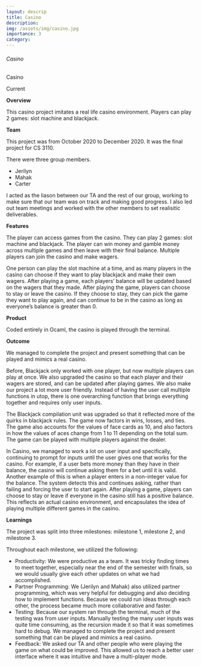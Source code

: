 ```yaml
---
layout: descrip
title: Casino
description:
img: /assets/img/casino.jpg
importance: 3
category:
---
```


###### Casino

<div class="row">
    <div class="col-sm mt-3 mt-md-0">
        <img class="center" src="{{ '/assets/img/casino.jpg' | relative_url }}" alt="" title="casino"/>
    </div>
</div>
<div class="caption">
    Casino
</div>

Current

**Overview**

This casino project imitates a real life casino environment. Players can play 2 games: slot machine and blackjack.

**Team**

This project was from October 2020 to December 2020. It was the final project for CS 3110.

There were three group members. 
- Jerilyn
- Mahak
- Carter

I acted as the liason between our TA and the rest of our group, working to make sure that our team was on track and making good progress. I also led out team meetings and worked with the other members to set realisitic deliverables.

**Features**

The player can access games from the casino. They can play 2 games: slot machine and blackjack. The player can win money and gamble money across multiple games and then leave with their final balance. Multiple players can join the casino and make wagers.

One person can play the slot machine at a time, and as many players in the casino can choose if they want to play blackjack and make their own wagers. After playing a game, each players’ balance will be updated based on the wagers that they made. After playing the game, players can choose to stay or leave the casino. If they choose to stay, they can pick the game they want to play again, and can continue to be in the casino as long as everyone’s balance is greater than 0.

**Product**

Coded entirely in Ocaml, the casino is played through the terminal.

**Outcome**

We managed to complete the project and present something that can be played and mimics a real casino. 

Before, Blackjack only worked with one player, but now multiple players can play at once. We also upgraded the casino so that each player and their wagers are stored, and can be updated after playing games. We also make our project a lot more user friendly. Instead of having the user call multiple functions in utop, there is one overarching function that brings everything together and requires only user inputs.

The Blackjack compilation unit was upgraded so that it reflected more of the quirks in blackjack rules. The game now factors in wins, losses, and ties. The game also accounts for the values of face cards as 10, and also factors in how the values of aces change from 1 to 11 depending on the total sum. The game can be played with multiple players against the dealer.

In Casino, we managed to work a lot on user input and specifically, continuing to prompt for inputs until the user gives one that works for the casino. For example, if a user bets more money than they have in their balance, the casino will continue asking them for a bet until it is valid. Another example of this is when a player enters in a non-integer value for the balance. The system detects this and continues asking, rather than failing and forcing the user to start again. After playing a game, players can choose to stay or leave if everyone in the casino still has a positive balance. This reflects an actual casino environment, and encapsulates the idea of playing multiple different games in the casino. 

**Learnings**

The project was split into three milestones: milestone 1, milestone 2, and milestone 3.

Throughout each milestone, we utilized the following:
- Productivity: We were productive as a team. It was tricky finding times to meet together, especially near the end of the semester with finals, so we would usually give each other updates on what we had accomplished.
- Partner Programming: We (Jerilyn and Mahak) also utilized partner programming, which was very helpful for debugging and also deciding how to implement functions. Because we could run ideas through each other, the process became much more collaborative and faster.
- Testing: Because our system ran through the terminal, much of the testing was from user inputs. Manually testing the many user inputs was quite time consuming, as the recursion made it so that it was sometimes hard to debug. We managed to complete the project and present something that can be played and mimics a real casino.
- Feedback: We asked our TA and other people who were playing the game on what could be improved. This allowed us to reach a better user interface where it was intuitive and have a multi-player mode.